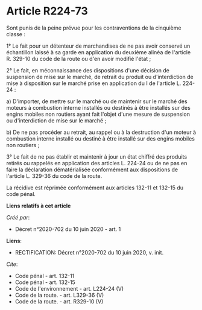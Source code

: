 # Article R224-73

Sont punis de la peine prévue pour les contraventions de la cinquième classe : 

1° Le fait pour un détenteur de marchandises de ne pas avoir conservé un échantillon laissé à sa garde en application du
deuxième alinéa de l'article R. 329-10 du code de la route ou d'en avoir modifié l'état ; 

2° Le fait, en méconnaissance des dispositions d'une décision de suspension de mise sur le marché, de retrait du produit ou
d'interdiction de mise à disposition sur le marché prise en application du I de l'article L. 224-24 : 

a) D'importer, de mettre sur le marché ou de maintenir sur le marché des moteurs à combustion interne installés ou destinés à
être installés sur des engins mobiles non routiers ayant fait l'objet d'une mesure de suspension ou d'interdiction de mise
sur le marché ; 

b) De ne pas procéder au retrait, au rappel ou à la destruction d'un moteur à combustion interne installé ou destiné à être
installé sur des engins mobiles non routiers ; 

3° Le fait de ne pas établir et maintenir à jour un état chiffré des produits retirés ou rappelés en application des articles
L. 224-24 ou de ne pas en faire la déclaration dématérialisée conformément aux dispositions de l'article L. 329-36 du code de
la route. 

La récidive est réprimée conformément aux articles 132-11 et 132-15 du code pénal.

**Liens relatifs à cet article**

_Créé par_:

  - Décret n°2020-702 du 10 juin 2020 - art. 1

**Liens**:

  - RECTIFICATION: Décret n°2020-702 du 10 juin 2020, v. init.

_Cite_:

  - Code pénal - art. 132-11
  - Code pénal - art. 132-15
  - Code de l'environnement - art. L224-24 (V)
  - Code de la route. - art. L329-36 (V)
  - Code de la route. - art. R329-10 (V)
